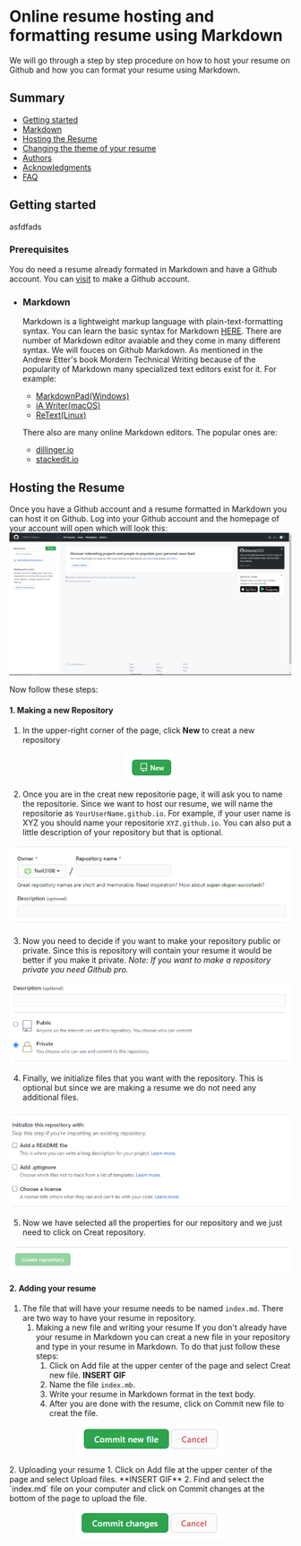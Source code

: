 # Online resume hosting and formatting resume using Markdown
We will go through a step by step procedure on how to host your resume on Github and how you can format your resume using Markdown.

## Summary
 - [Getting started](#getting-started)
 - [Markdown](#markdown)
 - [Hosting the Resume](#hosting-the-resume)
 - [Changing the theme of your resume](#changing-the-theme-of-your-resume)
 - [Authors](#authors)
 - [Acknowledgments](#acknowledgments)
 - [FAQ](#faq)

## Getting started
asfdfads
### Prerequisites
You do need a resume already formated in Markdown and have a Github account. You can [visit](https://github.com/) to make a Github account.
 - ### Markdown
   Markdown is a lightweight markup language with plain-text-formatting syntax. You can learn the basic syntax for Markdown [HERE](https://www.markdownguide.org/basic-syntax/). There are number of Markdown editor avaiable and they come in many different syntax. We will fouces on Github Markdown.
As mentioned in the Andrew Etter's book Mordern Technical Writing because of the popularity of Markdown many specialized text editors exist for it. For example:
    - [MarkdownPad(Windows)](http://www.markdownpad.com/)
    - [iA Writer(macOS)](https://ia.net/writer)
    - [ReText(Linux)](https://sourceforge.net/directory/development/wordprocessors/os:windows/)
    
    There also are many online Markdown editors. The popular ones are:
    - [dillinger.io](https://dillinger.io/)
    - [stackedit.io](https://stackedit.io/)

## Hosting the Resume
Once you have a Github account and a resume formatted in Markdown you can host it on Github. Log into your Github account and the homepage of your account will open which will look this:
![Homepage](image/GithubHomepage.PNG)

Now follow these steps:
#### **1. Making a new Repository**
1. In the upper-right corner of the page, click **New** to creat a new repository

<p align="center">
<img src="image/New.PNG">
</p>

2. Once you are in the creat new repositorie page, it will ask you to name the repositorie. Since we want to host our resume, we will name the repositorie as `YourUserName.github.io`. For example, if your user name is XYZ you should name your repositorie `XYZ.github.io`. You can also put a little description of your repository but that is optional.

<p align="center">
<img src="image/Onwer.PNG">
</p>

3. Now you need to decide if you want to make your repository public or private. Since this is repository will contain your resume it would be better if you make it private. *Note: If you want to make a repository private you need Github pro.*

<p align="center">
<img src="image/Private.PNG">
</p>

4. Finally, we initialize files that you want with the repository. This is optional but since we are making a resume we do not need any additional files.

<p align="center">
<img src="image/Additional_File.PNG">
</p>

5. Now we have selected all the properties for our repository and we just need to click on Creat repository.

<p align="center">
<img src="image/Creat.PNG">
</p>

#### **2. Adding your resume**
1. The file that will have your resume needs to be named `index.md`. There are two way to have your resume in repository.
    1. Making a new file and writing your resume
    If you don't already have your resume in Markdown you can creat a new file in your repository and type in your resume in Markdown. To do that just follow these steps:
        1. Click on Add file at the upper center of the page and select Creat new file. **INSERT GIF**
        2. Name the file `index.mb`.
        3. Write your resume in Markdown format in the text body.
        4. After you are done with the resume, click on Commit new file to creat the file.
<p align="center">
<img src="image/Commit.PNG">
</p>
    2. Uploading your resume
        1. Click on Add file at the upper center of the page and select Upload files. **INSERT GIF**
        2. Find and select the `index.md` file on your computer and click on Commit changes at the bottom of the page to upload the file.
<p align="center">
<img src="image/CommitChanges.PNG">
</p>
